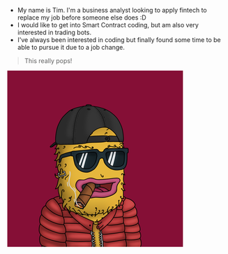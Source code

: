 * My name is Tim. I'm a business analyst looking to apply fintech to replace my job before someone else does :D
* I would like to get into Smart Contract coding, but am also very interested in trading bots.
* I've always been interested in coding but finally found some time to be able to pursue it due to a job change.

> This really pops!

![image](apa1.png)

